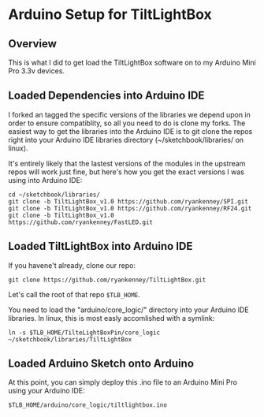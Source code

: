 Arduino Setup for TiltLightBox
====================

Overview
--------------------

This is what I did to get load the TiltLightBox software on to my Arduino Mini Pro 3.3v devices.

Loaded Dependencies into Arduino IDE
--------------------

I forked an tagged the specific versions of the libraries we depend upon in order to ensure compatiblity, so all you need to do is clone my forks. The easiest way to get the libraries into the Arduino IDE is to git clone the repos right into your Arduino IDE libraries directory (~/sketchbook/libraries/ on linux).

It's entirely likely that the lastest versions of the modules in the upstream repos will work just fine, but here's how you get the exact versions I was using into Arduino IDE:

```
cd ~/sketchbook/libraries/
git clone -b TiltLightBox_v1.0 https://github.com/ryankenney/SPI.git 
git clone -b TiltLightBox_v1.0 https://github.com/ryankenney/RF24.git
git clone -b TiltLightBox_v1.0 https://github.com/ryankenney/FastLED.git
```

Loaded TiltLightBox into Arduino IDE
--------------------

If you havene't already, clone our repo:

```
git clone https://github.com/ryankenney/TiltLightBox.git
```

Let's call the root of that repo ```$TLB_HOME```.

You need to load the "arduino/core_logic/" directory into your Arduino IDE libraries. In linux, this is most easly accomlished with a symlink:

```
ln -s $TLB_HOME/TilteLightBoxPin/core_logic ~/sketchbook/libraries/TiltLightBox
```

Loaded Arduino Sketch onto Arduino
--------------------

At this point, you can simply deploy this .ino file to an Arduino Mini Pro using your Arduino IDE:

```
$TLB_HOME/arduino/core_logic/tiltlightbox.ino
```


